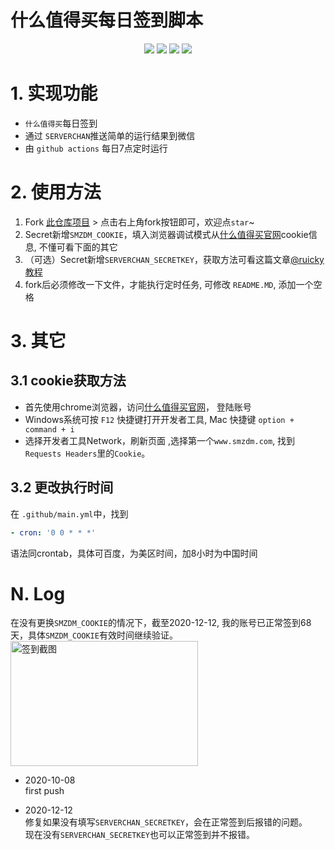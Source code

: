 什么值得买每日签到脚本
===

<p align="center">
    <img src="https://img.shields.io/badge/Created on-2020.10-green"/>
    <img src="https://img.shields.io/badge/Python-3.7-blue"/>
    <img src="https://img.shields.io/badge/Last commit-Dec.-yellow"/>
    <img src="https://img.shields.io/badge/Repo size-35.8kb-red"/>
</p>

# 1. 实现功能
+ `什么值得买`每日签到
+ 通过 `SERVERCHAN`推送简单的运行结果到微信
+ 由 `github actions` 每日7点定时运行

# 2. 使用方法
1. Fork [此仓库项目](https://github.com/stark666/smzdm_bot) > 点击右上角fork按钮即可，欢迎点`star`~
2. Secret新增`SMZDM_COOKIE`，填入浏览器调试模式从[什么值得买官网](https://www.smzdm.com/)cookie信息, 不懂可看下面的其它
3. （可选）Secret新增`SERVERCHAN_SECRETKEY`，获取方法可看这篇文章[@ruicky教程](https://ruicky.me/2020/06/05/jd-sign/)
4. fork后必须修改一下文件，才能执行定时任务, 可修改 `README.MD`, 添加一个空格


# 3. 其它
## 3.1 cookie获取方法
+ 首先使用chrome浏览器，访问[什么值得买官网](https://www.smzdm.com/)， 登陆账号
+ Windows系统可按 `F12` 快捷键打开开发者工具, Mac 快捷键 `option + command + i`
+ 选择开发者工具Network，刷新页面 ,选择第一个`www.smzdm.com`, 找到`Requests Headers`里的`Cookie`。

## 3.2 更改执行时间
在 `.github/main.yml`中，找到
```yml
- cron: '0 0 * * *'
```
语法同crontab，具体可百度，为美区时间，加8小时为中国时间


# N. Log
在没有更换`SMZDM_COOKIE`的情况下，截至2020-12-12, 我的账号已正常签到68天，具体`SMZDM_COOKIE`有效时间继续验证。  
<img src="pics/log_20201212.jpg" width="300" height="200" alt="签到截图" div align=center /><br/>

+ 2020-10-08  
first push

+ 2020-12-12  
修复如果没有填写`SERVERCHAN_SECRETKEY`，会在正常签到后报错的问题。  
现在没有`SERVERCHAN_SECRETKEY`也可以正常签到并不报错。 
